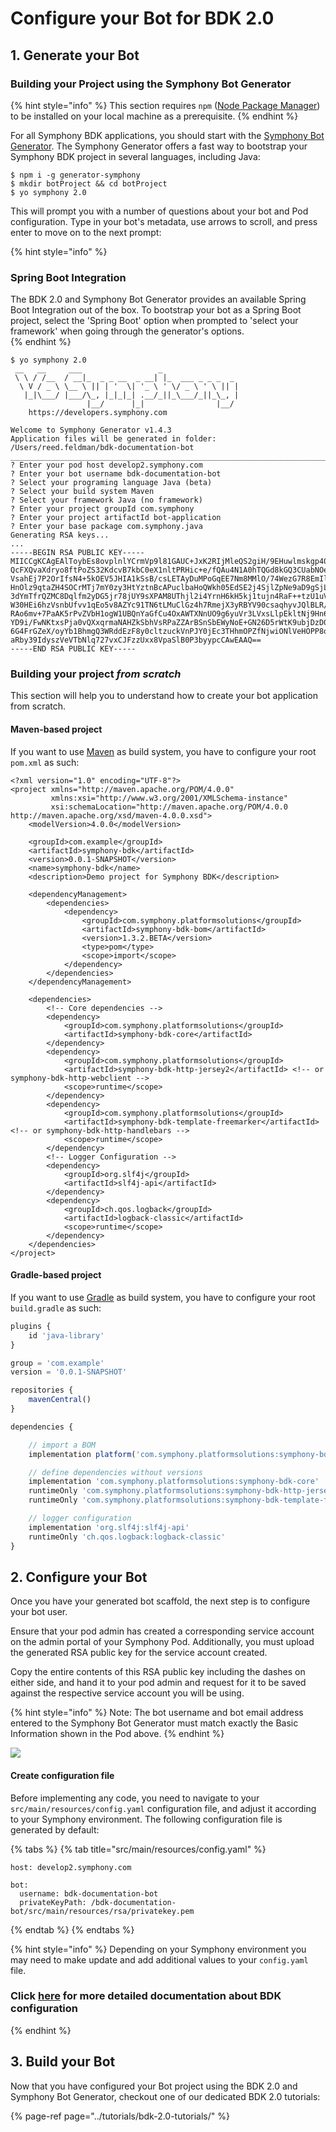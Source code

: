 # Configure your Bot for BDK 2.0

## 1. Generate your Bot 

### Building your Project using the Symphony Bot Generator

{% hint style="info" %}
This section requires `npm` \([Node Package Manager](https://www.npmjs.com/)\) to be installed on your local machine as a prerequisite.
{% endhint %}

For all Symphony BDK applications, you should start with the [Symphony Bot Generator](../../developer-tools/developer-tools/symphony-bot-generator.md). The Symphony Generator offers a fast way to bootstrap your Symphony BDK project in several languages, including Java:

```text
$ npm i -g generator-symphony
$ mkdir botProject && cd botProject
$ yo symphony 2.0
```

This will prompt you with a number of questions about your bot and Pod configuration.  Type in your bot's metadata, use arrows to scroll, and press enter to move on to the next prompt:

{% hint style="info" %}
### Spring Boot Integration

The BDK 2.0 and Symphony Bot Generator provides an available Spring Boot Integration out of the box.  To bootstrap your bot as a Spring Boot project, select the 'Spring Boot' option when prompted to 'select your framework' when going through the generator's options.    
{% endhint %}

```text
$ yo symphony 2.0
 __   __     ___                 _                 
 \ \ / /__  / __|_  _ _ __  _ __| |_  ___ _ _ _  _ 
  \ V / _ \ \__ \ || | '  \| '_ \ ' \/ _ \ ' \ || |
   |_|\___/ |___/\_, |_|_|_| .__/_||_\___/_||_\_, |
                 |__/      |_|                |__/ 
	https://developers.symphony.com

Welcome to Symphony Generator v1.4.3
Application files will be generated in folder: /Users/reed.feldman/bdk-documentation-bot
______________________________________________________________________________________________________
? Enter your pod host develop2.symphony.com
? Enter your bot username bdk-documentation-bot
? Select your programing language Java (beta)
? Select your build system Maven
? Select your framework Java (no framework)
? Enter your project groupId com.symphony
? Enter your project artifactId bot-application
? Enter your base package com.symphony.java
Generating RSA keys...
...
-----BEGIN RSA PUBLIC KEY-----
MIICCgKCAgEAlToybEs8ovplnlYCrmVp9l81GAUC+JxK2RIjMleQS2giH/9EHuwlmskgp40Z
QcFXQvaXdryo8ftPoZS32KdcvB7kbC0eX1nltPRHic+e/fQAu4N1A0hTQGd8kGQ3CUabNOeN
VsahEj7P2OrIfsN4+5kOEV5JHIA1kSsB/csLETAyDuMPoGqEE7Nm8MMlO/74WezG7R8EmIlH
HnOlz9qtaZH4SOCrMTj7mY0zy3HtYztnBcAPuclbaHoQWkh05EdSE2j4SjlZpNe9aD9gSjLQ
3dYmTfrQZMC8Dqlfm2yDG5jr78jUY9sXPAM8UThjl2i4YrnH6kH5kj1tujn4RaF++tzU1uVJ
W30HEi6hzVsnbUfvv1qEo5v8AZYc91TN6tLMuClGz4h7RmejX3yRBYV90csaqhyvJQlBLR/r
RAo6mv+7PaAK5rPvZVbH1ogW1UBQnYaGfCu4OxAWTXNnUO9g6yuVr3LVxsLlpEkltNj9Hn60
YD9i/FwNKtxsPja0vQXxqrmaNAHZkSbhVsRPaZZArBSnSbEWyNoE+GN26D5rWtK9ubjDzD0e
6G4FrGZeX/oyYb1BhmgQ3WRddEzF8y0cltzuckVnPJY0jEc3THhmOPZfNjwiONlVeHOPP8qk
aRby39IdyszVeVTbNlq727vxCJFzzUxx8VpaSlB0P3byypcCAwEAAQ==
-----END RSA PUBLIC KEY-----
```

### Building your project _from scratch_

This section will help you to understand how to create your bot application from scratch.

#### Maven-based project

If you want to use [Maven](https://maven.apache.org/) as build system, you have to configure your root `pom.xml` as such:

```markup
<?xml version="1.0" encoding="UTF-8"?>
<project xmlns="http://maven.apache.org/POM/4.0.0"
         xmlns:xsi="http://www.w3.org/2001/XMLSchema-instance"
         xsi:schemaLocation="http://maven.apache.org/POM/4.0.0 http://maven.apache.org/xsd/maven-4.0.0.xsd">
    <modelVersion>4.0.0</modelVersion>

    <groupId>com.example</groupId>
    <artifactId>symphony-bdk</artifactId>
    <version>0.0.1-SNAPSHOT</version>
    <name>symphony-bdk</name>
    <description>Demo project for Symphony BDK</description>

    <dependencyManagement>
        <dependencies>
            <dependency>
                <groupId>com.symphony.platformsolutions</groupId>
                <artifactId>symphony-bdk-bom</artifactId>
                <version>1.3.2.BETA</version>
                <type>pom</type>
                <scope>import</scope>
            </dependency>
        </dependencies>
    </dependencyManagement>

    <dependencies>
        <!-- Core dependencies -->
        <dependency>
            <groupId>com.symphony.platformsolutions</groupId>
            <artifactId>symphony-bdk-core</artifactId>
        </dependency>
        <dependency>
            <groupId>com.symphony.platformsolutions</groupId>
            <artifactId>symphony-bdk-http-jersey2</artifactId> <!-- or symphony-bdk-http-webclient -->
            <scope>runtime</scope>
        </dependency>
        <dependency>
            <groupId>com.symphony.platformsolutions</groupId>
            <artifactId>symphony-bdk-template-freemarker</artifactId>  <!-- or symphony-bdk-http-handlebars -->
            <scope>runtime</scope>
        </dependency>
        <!-- Logger Configuration -->
        <dependency>
            <groupId>org.slf4j</groupId>
            <artifactId>slf4j-api</artifactId>
        </dependency>
        <dependency>
            <groupId>ch.qos.logback</groupId>
            <artifactId>logback-classic</artifactId>
            <scope>runtime</scope>
        </dependency>
    </dependencies>
</project>
```

#### Gradle-based project

If you want to use [Gradle](https://gradle.org/) as build system, you have to configure your root `build.gradle` as such:

```javascript
plugins {
    id 'java-library'
}

group = 'com.example'
version = '0.0.1-SNAPSHOT'

repositories {
    mavenCentral()
}

dependencies {

    // import a BOM
    implementation platform('com.symphony.platformsolutions:symphony-bdk-bom:1.3.2.BETA')

    // define dependencies without versions
    implementation 'com.symphony.platformsolutions:symphony-bdk-core'
    runtimeOnly 'com.symphony.platformsolutions:symphony-bdk-http-jersey2' //  or symphony-bdk-http-webclient
    runtimeOnly 'com.symphony.platformsolutions:symphony-bdk-template-freemarker' // or symphony-bdk-http-handlebars

    // logger configuration
    implementation 'org.slf4j:slf4j-api'
    runtimeOnly 'ch.qos.logback:logback-classic'
}
```

## 2.  Configure your Bot

Once you have your generated bot scaffold, the next step is to configure your bot user.

Ensure that your pod admin has created a corresponding service account on the admin portal of your Symphony Pod. Additionally, you must upload the generated RSA public key for the service account created.

Copy the entire contents of this RSA public key including the dashes on either side, and hand it to your pod admin and request for it to be saved against the respective service account you will be using.

{% hint style="info" %}
Note: The bot username and bot email address entered to the Symphony Bot Generator must match exactly the Basic Information shown in the Pod above.
{% endhint %}

![](../../.gitbook/assets/screen-shot-2020-12-10-at-4.41.40-pm.png)

#### Create configuration file

Before implementing any code, you need to navigate to your `src/main/resources/config.yaml` configuration file, and adjust it according to your Symphony environment.  The following configuration file is generated by default:

{% tabs %}
{% tab title="src/main/resources/config.yaml" %}
```text
host: develop2.symphony.com

bot:
  username: bdk-documentation-bot
  privateKeyPath: /bdk-documentation-bot/src/main/resources/rsa/privatekey.pem
```
{% endtab %}
{% endtabs %}

{% hint style="info" %}
 Depending on your Symphony environment you may need to make update and add additional values to your `config.yaml` file.

### Click [here](https://github.com/SymphonyPlatformSolutions/symphony-api-client-java/blob/master/docs/configuration.md) for more detailed documentation about BDK configuration
{% endhint %}

## 3.  Build your Bot

Now that you have configured your Bot project using the BDK 2.0 and Symphony Bot Generator, checkout one of our dedicated BDK 2.0 tutorials:

{% page-ref page="../tutorials/bdk-2.0-tutorials/" %}

